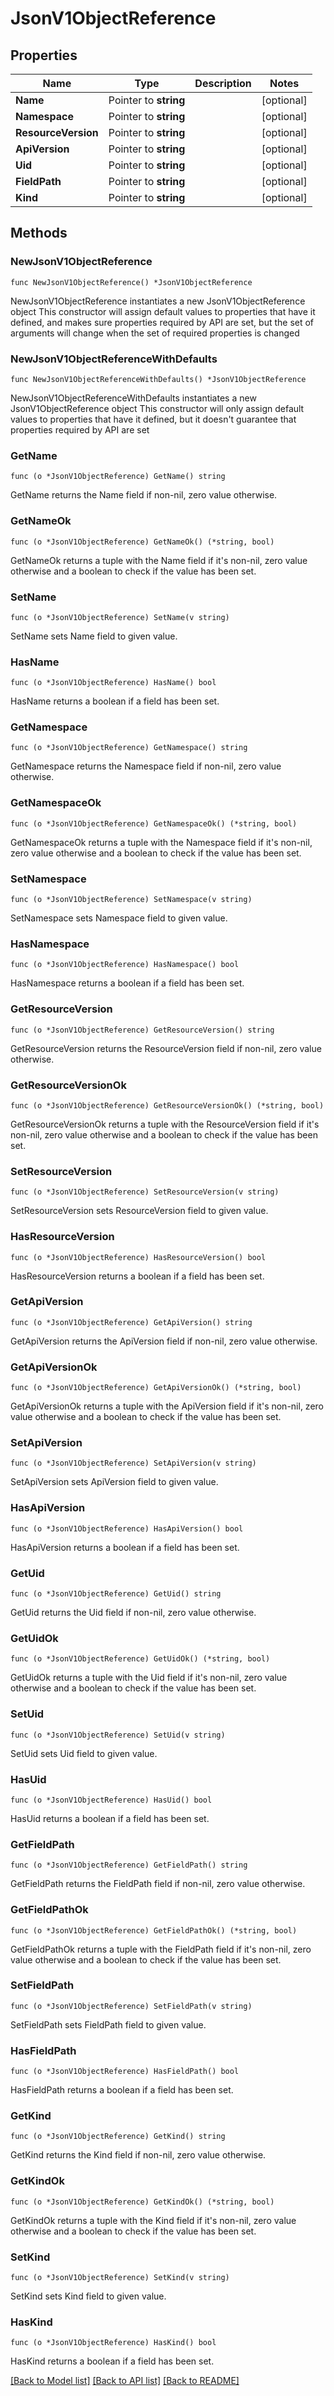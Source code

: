 # JsonV1ObjectReference

## Properties

Name | Type | Description | Notes
------------ | ------------- | ------------- | -------------
**Name** | Pointer to **string** |  | [optional] 
**Namespace** | Pointer to **string** |  | [optional] 
**ResourceVersion** | Pointer to **string** |  | [optional] 
**ApiVersion** | Pointer to **string** |  | [optional] 
**Uid** | Pointer to **string** |  | [optional] 
**FieldPath** | Pointer to **string** |  | [optional] 
**Kind** | Pointer to **string** |  | [optional] 

## Methods

### NewJsonV1ObjectReference

`func NewJsonV1ObjectReference() *JsonV1ObjectReference`

NewJsonV1ObjectReference instantiates a new JsonV1ObjectReference object
This constructor will assign default values to properties that have it defined,
and makes sure properties required by API are set, but the set of arguments
will change when the set of required properties is changed

### NewJsonV1ObjectReferenceWithDefaults

`func NewJsonV1ObjectReferenceWithDefaults() *JsonV1ObjectReference`

NewJsonV1ObjectReferenceWithDefaults instantiates a new JsonV1ObjectReference object
This constructor will only assign default values to properties that have it defined,
but it doesn't guarantee that properties required by API are set

### GetName

`func (o *JsonV1ObjectReference) GetName() string`

GetName returns the Name field if non-nil, zero value otherwise.

### GetNameOk

`func (o *JsonV1ObjectReference) GetNameOk() (*string, bool)`

GetNameOk returns a tuple with the Name field if it's non-nil, zero value otherwise
and a boolean to check if the value has been set.

### SetName

`func (o *JsonV1ObjectReference) SetName(v string)`

SetName sets Name field to given value.

### HasName

`func (o *JsonV1ObjectReference) HasName() bool`

HasName returns a boolean if a field has been set.

### GetNamespace

`func (o *JsonV1ObjectReference) GetNamespace() string`

GetNamespace returns the Namespace field if non-nil, zero value otherwise.

### GetNamespaceOk

`func (o *JsonV1ObjectReference) GetNamespaceOk() (*string, bool)`

GetNamespaceOk returns a tuple with the Namespace field if it's non-nil, zero value otherwise
and a boolean to check if the value has been set.

### SetNamespace

`func (o *JsonV1ObjectReference) SetNamespace(v string)`

SetNamespace sets Namespace field to given value.

### HasNamespace

`func (o *JsonV1ObjectReference) HasNamespace() bool`

HasNamespace returns a boolean if a field has been set.

### GetResourceVersion

`func (o *JsonV1ObjectReference) GetResourceVersion() string`

GetResourceVersion returns the ResourceVersion field if non-nil, zero value otherwise.

### GetResourceVersionOk

`func (o *JsonV1ObjectReference) GetResourceVersionOk() (*string, bool)`

GetResourceVersionOk returns a tuple with the ResourceVersion field if it's non-nil, zero value otherwise
and a boolean to check if the value has been set.

### SetResourceVersion

`func (o *JsonV1ObjectReference) SetResourceVersion(v string)`

SetResourceVersion sets ResourceVersion field to given value.

### HasResourceVersion

`func (o *JsonV1ObjectReference) HasResourceVersion() bool`

HasResourceVersion returns a boolean if a field has been set.

### GetApiVersion

`func (o *JsonV1ObjectReference) GetApiVersion() string`

GetApiVersion returns the ApiVersion field if non-nil, zero value otherwise.

### GetApiVersionOk

`func (o *JsonV1ObjectReference) GetApiVersionOk() (*string, bool)`

GetApiVersionOk returns a tuple with the ApiVersion field if it's non-nil, zero value otherwise
and a boolean to check if the value has been set.

### SetApiVersion

`func (o *JsonV1ObjectReference) SetApiVersion(v string)`

SetApiVersion sets ApiVersion field to given value.

### HasApiVersion

`func (o *JsonV1ObjectReference) HasApiVersion() bool`

HasApiVersion returns a boolean if a field has been set.

### GetUid

`func (o *JsonV1ObjectReference) GetUid() string`

GetUid returns the Uid field if non-nil, zero value otherwise.

### GetUidOk

`func (o *JsonV1ObjectReference) GetUidOk() (*string, bool)`

GetUidOk returns a tuple with the Uid field if it's non-nil, zero value otherwise
and a boolean to check if the value has been set.

### SetUid

`func (o *JsonV1ObjectReference) SetUid(v string)`

SetUid sets Uid field to given value.

### HasUid

`func (o *JsonV1ObjectReference) HasUid() bool`

HasUid returns a boolean if a field has been set.

### GetFieldPath

`func (o *JsonV1ObjectReference) GetFieldPath() string`

GetFieldPath returns the FieldPath field if non-nil, zero value otherwise.

### GetFieldPathOk

`func (o *JsonV1ObjectReference) GetFieldPathOk() (*string, bool)`

GetFieldPathOk returns a tuple with the FieldPath field if it's non-nil, zero value otherwise
and a boolean to check if the value has been set.

### SetFieldPath

`func (o *JsonV1ObjectReference) SetFieldPath(v string)`

SetFieldPath sets FieldPath field to given value.

### HasFieldPath

`func (o *JsonV1ObjectReference) HasFieldPath() bool`

HasFieldPath returns a boolean if a field has been set.

### GetKind

`func (o *JsonV1ObjectReference) GetKind() string`

GetKind returns the Kind field if non-nil, zero value otherwise.

### GetKindOk

`func (o *JsonV1ObjectReference) GetKindOk() (*string, bool)`

GetKindOk returns a tuple with the Kind field if it's non-nil, zero value otherwise
and a boolean to check if the value has been set.

### SetKind

`func (o *JsonV1ObjectReference) SetKind(v string)`

SetKind sets Kind field to given value.

### HasKind

`func (o *JsonV1ObjectReference) HasKind() bool`

HasKind returns a boolean if a field has been set.


[[Back to Model list]](../README.md#documentation-for-models) [[Back to API list]](../README.md#documentation-for-api-endpoints) [[Back to README]](../README.md)


